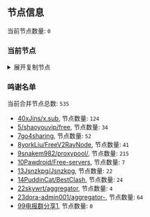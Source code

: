 
## 节点信息
当前节点数量: `0`
### 当前节点
<details>
  <summary>展开复制节点</summary>

    

</details>

### 鸣谢名单
当前合并节点总数: `535`
- [40xJins/x.sub](https://github.com/0xJins/x.sub), 节点数量: `124`
- [5/shaoyouvip/free](https://github.com/shaoyouvip/free), 节点数量: `34`
- [7go4sharing](https://github.com/go4sharing), 节点数量: `52`
- [8yorkLiu/FreeV2RayNode](https://github.com/yorkLiu/FreeV2RayNode), 节点数量: `41`
- [9snakem982/proxypool/](https://github.com/snakem982/proxypool/), 节点数量: `215`
- [10Pawdroid/Free-servers](https://github.com/Pawdroid/Free-servers), 节点数量: `7`
- [13Jsnzkpg/Jsnzkpg](https://github.com/Jsnzkpg/Jsnzkpg), 节点数量: `22`
- [14PuddinCat/BestClash](https://github.com/PuddinCat/BestClash), 节点数量: `24`
- [22skywrt/aggregator](https://github.com/skywrt/aggregator), 节点数量: `4`
- [23dora-admin001/aggregator-](https://github.com/dora-admin001/aggregator-), 节点数量: `64`
- [99电报群分享1](https://github.com/cdddbc/getAirport), 节点数量: `0`


